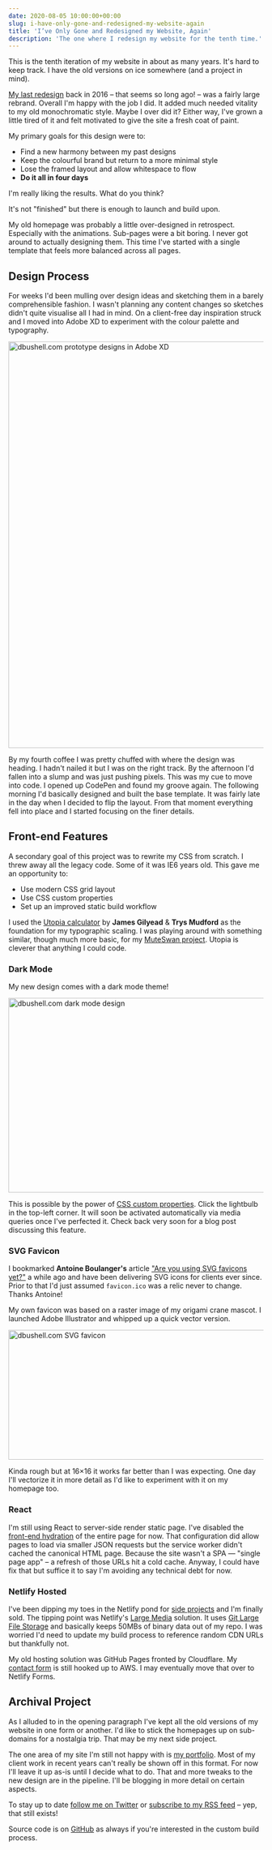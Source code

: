 ```yaml
---
date: 2020-08-05 10:00:00+00:00
slug: i-have-only-gone-and-redesigned-my-website-again
title: 'I’ve Only Gone and Redesigned my Website, Again'
description: 'The one where I redesign my website for the tenth time.'
---
```

This is the tenth iteration of my website in about as many years. It's hard to keep track. I have the old versions on ice somewhere (and a project in mind).

[My last redesign](/2016/02/29/a-bit-of-a-new-look/) back in 2016 – that seems so long ago! – was a fairly large rebrand. Overall I'm happy with the job I did. It added much needed vitality to my old monochromatic style. Maybe I over did it? Either way, I've grown a little tired of it and felt motivated to give the site a fresh coat of paint.

My primary goals for this design were to:

* Find a new harmony between my past designs
* Keep the colourful brand but return to a more minimal style
* Lose the framed layout and allow whitespace to flow
* **Do it all in four days**

I'm really liking the results. What do you think?

It's not "finished" but there is enough to launch and build upon.

My old homepage was probably a little over-designed in retrospect. Especially with the animations. Sub-pages were a bit boring. I never got around to actually designing them. This time I've started with a single template that feels more balanced across all pages.

## Design Process

For weeks I'd been mulling over design ideas and sketching them in a barely comprehensible fashion. I wasn't planning any content changes so sketches didn't quite visualise all I had in mind. On a client-free day inspiration struck and I moved into Adobe XD to experiment with the colour palette and typography.

<p class="Image">
  <img loading="lazy" srcset="
    /images/blog/2020/dbushell-2k20-adobe-xd@1x.png,
    /images/blog/2020/dbushell-2k20-adobe-xd@2x.png 2x"
    src="/images/blog/2020/dbushell-2k20-adobe-xd@1x.png"
    alt="dbushell.com prototype designs in Adobe XD"
    width="666"
    height="802">
</p>

By my fourth coffee I was pretty chuffed with where the design was heading. I hadn't nailed it but I was on the right track. By the afternoon I'd fallen into a slump and was just pushing pixels. This was my cue to move into code. I opened up CodePen and found my groove again. The following morning I'd basically designed and built the base template. It was fairly late in the day when I decided to flip the layout. From that moment everything fell into place and I started focusing on the finer details.

## Front-end Features

A secondary goal of this project was to rewrite my CSS from scratch. I threw away all the legacy code. Some of it was IE6 years old. This gave me an opportunity to:

* Use modern CSS grid layout
* Use CSS custom properties
* Set up an improved static build workflow

I used the [Utopia calculator](https://utopia.fyi/) by **James Gilyead** & **Trys Mudford** as the foundation for my typographic scaling. I was playing around with something similar, though much more basic, for my [MuteSwan project](https://muteswan.app/). Utopia is cleverer that anything I could code.

### Dark Mode

My new design comes with a dark mode theme!

<p class="Image">
  <img loading="lazy" srcset="
    /images/blog/2020/dbushell-2k20-darkmode@1x.png,
    /images/blog/2020/dbushell-2k20-darkmode@2x.png 2x"
    src="/images/blog/2020/dbushell-2k20-darkmode@1x.png"
    alt="dbushell.com dark mode design"
    width="1024"
    height="384">
</p>

This is possible by the power of [CSS custom properties](https://developer.mozilla.org/en-US/docs/Web/CSS/Using_CSS_custom_properties). Click the lightbulb in the top-left corner. It will soon be activated automatically via media queries once I've perfected it. Check back very soon for a blog post discussing this feature.

### SVG Favicon

I bookmarked **Antoine Boulanger's** article ["Are you using SVG favicons yet?"](https://medium.com/swlh/are-you-using-svg-favicons-yet-a-guide-for-modern-browsers-836a6aace3df) a while ago and have been delivering SVG icons for clients ever since. Prior to that I'd just assumed `favicon.ico` was a relic never to change. Thanks Antoine!

My own favicon was based on a raster image of my origami crane mascot. I launched Adobe Illustrator and whipped up a quick vector version.

<p class="Image">
  <img loading="lazy" srcset="
    /images/blog/2020/dbushell-2k20-favicon@1x.png,
    /images/blog/2020/dbushell-2k20-favicon@2x.png 2x"
    src="/images/blog/2020/dbushell-2k20-favicon@1x.png"
    alt="dbushell.com SVG favicon"
    width="512"
    height="256">
</p>

Kinda rough but at 16×16 it works far better than I was expecting. One day I'll vectorize it in more detail as I'd like to experiment with it on my homepage too.

### React

I'm still using React to server-side render static page. I've disabled the [front-end hydration](/2018/05/21/pwa-progressive-web-apps/) of the entire page for now. That configuration did allow pages to load via smaller JSON requests but the service worker didn't cached the canonical HTML page. Because the site wasn't a SPA — "single page app" – a refresh of those URLs hit a cold cache. Anyway, I could have fix that but suffice it to say I'm avoiding any technical debt for now.

### Netlify Hosted

I've been dipping my toes in the Netlify pond for [side projects](/2020/06/08/pwa-web-crypto-encryption-auto-sign-in-redux-persist/) and I'm finally sold. The tipping point was Netlify's [Large Media](https://docs.netlify.com/large-media/overview/) solution. It uses [Git Large File Storage](https://git-lfs.github.com/) and basically keeps 50MBs of binary data out of my repo. I was worried I'd need to update my build process to reference random CDN URLs but thankfully not.

My old hosting solution was GitHub Pages fronted by Cloudflare. My [contact form](/contact/) is still hooked up to AWS. I may eventually move that over to Netlify Forms.

## Archival Project

As I alluded to in the opening paragraph I've kept all the old versions of my website in one form or another. I'd like to stick the homepages up on sub-domains for a nostalgia trip. That may be my next side project.

The one area of my site I'm still not happy with is [my portfolio](/showcase/). Most of my client work in recent years can't really be shown off in this format. For now I'll leave it up as-is until I decide what to do. That and more tweaks to the new design are in the pipeline. I'll be blogging in more detail on certain aspects.

To stay up to date [follow me on Twitter](https://twitter.com/dbushell) or [subscribe to my RSS feed](https://dbushell.com/rss.xml) – yep, that still exists!

Source code is on [GitHub](https://github.com/dbushell/dbushell-2k20) as always if you're interested in the custom build process.
